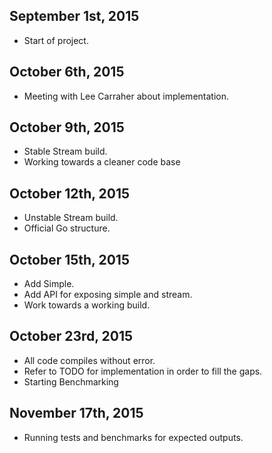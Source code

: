 ## September 1st, 2015 ##
+ Start of project.

## October 6th, 2015 ##
+ Meeting with Lee Carraher about implementation.

## October 9th, 2015 ##
+ Stable Stream build.
+ Working towards a cleaner code base

## October 12th, 2015 ##
+ Unstable Stream build.
+ Official Go structure.

## October 15th, 2015 ##
+ Add Simple.
+ Add API for exposing simple and stream.
+ Work towards a working build.

## October 23rd, 2015 ##
+ All code compiles without error.
+ Refer to TODO for implementation in order to fill the gaps.
+ Starting Benchmarking

## November 17th, 2015 ##
+ Running tests and benchmarks for expected outputs.
